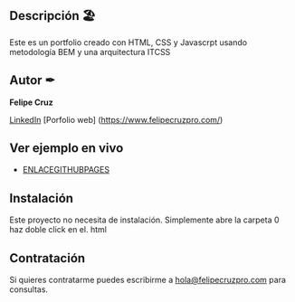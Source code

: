 ## Descripción 🏖️

Este es un portfolio creado con HTML, CSS y Javascrpt usando metodología BEM y una arquitectura ITCSS

## Autor ✒
**Felipe Cruz**

[LinkedIn](https://www.linkedin.com/in/felipecruzpro/) 
[Porfolio web] (https://www.felipecruzpro.com/)

## Ver ejemplo en vivo
- [ENLACEGITHUBPAGES](ENLACEGITHUBPAGES)

## Instalación 
Este proyecto no necesita de instalación. Simplemente abre la carpeta 0 haz doble click en el. html

## Contratación 
Si quieres contratarme puedes escribirme a hola@felipecruzpro.com para consultas.
